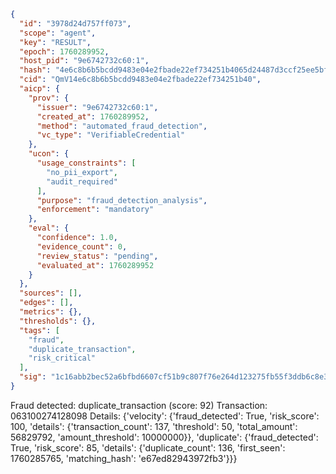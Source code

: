 ```json
{
  "id": "3978d24d757ff073",
  "scope": "agent",
  "key": "RESULT",
  "epoch": 1760289952,
  "host_pid": "9e6742732c60:1",
  "hash": "4e6c8b6b5bcdd9483e04e2fbade22ef734251b4065d24487d3ccf25ee5bfc8b6",
  "cid": "QmV14e6c8b6b5bcdd9483e04e2fbade22ef734251b40",
  "aicp": {
    "prov": {
      "issuer": "9e6742732c60:1",
      "created_at": 1760289952,
      "method": "automated_fraud_detection",
      "vc_type": "VerifiableCredential"
    },
    "ucon": {
      "usage_constraints": [
        "no_pii_export",
        "audit_required"
      ],
      "purpose": "fraud_detection_analysis",
      "enforcement": "mandatory"
    },
    "eval": {
      "confidence": 1.0,
      "evidence_count": 0,
      "review_status": "pending",
      "evaluated_at": 1760289952
    }
  },
  "sources": [],
  "edges": [],
  "metrics": {},
  "thresholds": {},
  "tags": [
    "fraud",
    "duplicate_transaction",
    "risk_critical"
  ],
  "sig": "1c16abb2bec52a6bfbd6607cf51b9c807f76e264d123275fb55f3ddb6c8e3ead"
}
```

Fraud detected: duplicate_transaction (score: 92)
Transaction: 063100274128098
Details: {'velocity': {'fraud_detected': True, 'risk_score': 100, 'details': {'transaction_count': 137, 'threshold': 50, 'total_amount': 56829792, 'amount_threshold': 10000000}}, 'duplicate': {'fraud_detected': True, 'risk_score': 85, 'details': {'duplicate_count': 136, 'first_seen': 1760285765, 'matching_hash': 'e67ed82943972fb3'}}}